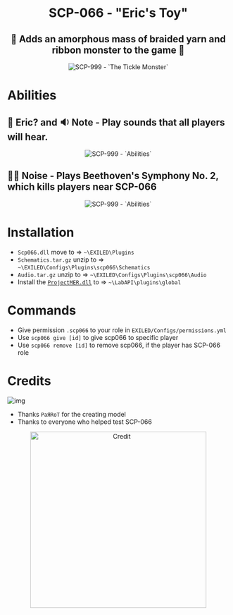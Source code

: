 <h1 align="center"> SCP-066 - "Eric's Toy"</h1>
<h2 align="center"> 🧣 Adds an amorphous mass of braided yarn and ribbon monster to the game 🧣</h2>
<p align="center">
  <img src="https://github.com/RisottoMan/SCP-066/blob/main/Photos/Main.png" alt="SCP-999 - `The Tickle Monster`">
</p>


# Abilities
## 🔔 **Eric?** and 🔉 **Note** - Play sounds that all players will hear.

<p align="center">
  <img src="https://github.com/RisottoMan/SCP-066/blob/main/Photos/Eric.png" alt="SCP-999 - `Abilities`">
</p>

## 🎺🎻 **Noise** - Plays Beethoven's Symphony No. 2, which kills players near SCP-066

<p align="center">
  <img src="https://github.com/RisottoMan/SCP-066/blob/main/Photos/Noise.png" alt="SCP-999 - `Abilities`">
</p>

# Installation
- ``Scp066.dll`` move to => ``~\EXILED\Plugins``
- ``Schematics.tar.gz`` unzip to => ``~\EXILED\Configs\Plugins\scp066\Schematics``
- ``Audio.tar.gz`` unzip to => ``~\EXILED\Configs\Plugins\scp066\Audio``
- Install the [``ProjectMER.dll``](https://github.com/Michal78900/ProjectMER/releases/latest) to => ``~\LabAPI\plugins\global``

# Commands
- Give permission ``.scp066`` to your role in ``EXILED/Configs/permissions.yml``
- Use ``scp066 give [id]`` to give scp066 to specific player
- Use ``scp066 remove [id]`` to remove scp066, if the player has SCP-066 role

# Credits
 ![img](https://img.shields.io/github/downloads/RisottoMan/SCP-066/total.svg)
- Thanks ``PaЯRoT`` for the creating model
- Thanks to everyone who helped test SCP-066
<p align="center">
  <img width="400" src="https://github.com/RisottoMan/SCP-066/blob/main/Photos/Credit.png" alt="Credit">
</p>
